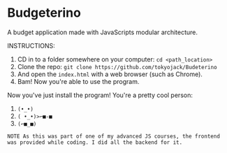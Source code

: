 # Budgeterino
A budget application made with JavaScripts modular architecture.

INSTRUCTIONS:
1. CD in to a folder somewhere on your computer: ```cd <path_location>```
2. Clone the repo: ```git clone https://github.com/tokyojack/Budeterino```
3. And open the ```index.html``` with a web browser (such as Chrome).
4. Bam! Now you're able to use the program.

Now you've just install the program! You're a pretty cool person:
1. ```(•_•)```
2. ```( •_•)>⌐■-■```
3. ```(⌐■_■)```

```NOTE As this was part of one of my advanced JS courses, the frontend was provided while coding. I did all the backend for it.```
